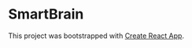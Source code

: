 # SmartBrain

This project was bootstrapped with [Create React App](https://github.com/facebook/create-react-app).